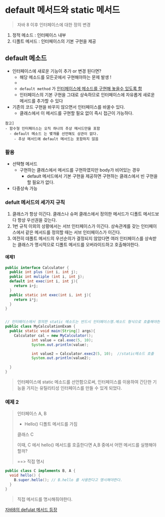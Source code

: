 # default 메서드와 static 메서드

> 자바 8 이후 인터페이스에 대한 정의 변경

1. 정적 메소드 : 인터페이스 내부
2. 디폴트 메서드 : 인터페이스의 기본 구현을 제공



## default 메소드

- 인터페이스에 새로운 기능이 추가 or 변경 된다면? 
  - 해당 메소드를 모든곳에서 구현해야하는 문제 발생 !
  - 
  -  `default method` 가  <u>인터페이스에 메소드를 구현해 놓을수 있도록 함</u>
    - 인터페이스의 기본 구현을 그대로 상속하므로 인터페이스에 자유롭게 새로운 메서드를 추가할 수 있다
- 기존의 코드 구현을 바꾸지 않으면서 인터페이스를 바꿀수 있다.
  - 클래스에서 이 메서드를 구현할 필요 없이 즉시 접근이 가능하다.



~~~
참고]
- 함수형 인터페이스는 오직 하나의 추상 메서드만을 포함
  - default 메소드 는 몇개를 선언해도 상관이 없다.
    - 추상 메서드에 default 메서드는 포함하지 않음
~~~





### 활용

- 선택형 메서드
  - 구현하는 클래스에서 메서드를 구현하였지만 body가 비어있는 경우
    - default 메서드에서 기본 구현을 제공하면 구현하는 클래스에서 빈 구현을 할 필요가 없다.
- 다중상속 가능





### defult 메서드의 세가지 규칙

1. 클래스가 항상 이긴다. 
   클래스나 슈퍼 클래스에서 정의한 메서드가 디폴트 메서드보다 항상 우선권을 갖는다.
2. 1번 규칙 이외의 상황에서는 서브 인터페이스가 이긴다.
   상속관계를 갖는 인터페이스에서 같은 메서드를 정의할 때는 서브 인터페이스가 이긴다.
3. 여전히 데폴트 메서드의 우선순의가 결정되지 않았다면 여러 인터페이스를 상속받는 클래스가 명시적으로 디폴트 메서드를 오버라이드하고 호출해야한다.





#### 예제1

~~~java
public interface Calculator {
  public int plus (int i, int j);
  public int muliple (int i, int j);
  default int exec(int i, int j){
    return i+j;
  }
  public static int exec(int i, int j){
    return i*j;
  }
}


// 인터페이스에서 정의한 static 메소드는 반드시 인터페이스명.메소드 형식으로 호출해야한다.
public class MyCalculationExam {
  public static void main(String[] args){
    Calculator cal = new MyCalculator();
            int value = cal.exec(5, 10);
            System.out.println(value);

            int value2 = Calculator.exec2(5, 10);  //static메소드 호출 
            System.out.println(value2);
    
  }
}
~~~

> 인터페이스에 static 메소드를 선언함으로써, 인터페이스를 이용하여 간단한 기능을 가지는 유틸리티성 인터페이스를 만들 수 있게 되었다.



### 예제 2

> 인터페이스 A, B 
>
> - Hello() 디폴트 메서드를 가짐
>
> 클래스 C
>
> 이때, C 에서 hello() 메서드를 호출한다면 A,B 중에서 어떤 메서드를 실행해야할까?
>
> ==> 직접 명시

~~~java
public class C implements B, A {
  void hello() {
    B.super.hello(); // B.hello 를 사용한다고 명시해야한다.
  }
}
~~~

> 직접 메서드를 명시해줘야한다.







[자바8의 defulat 메서드 등장](https://devfunny.tistory.com/350)